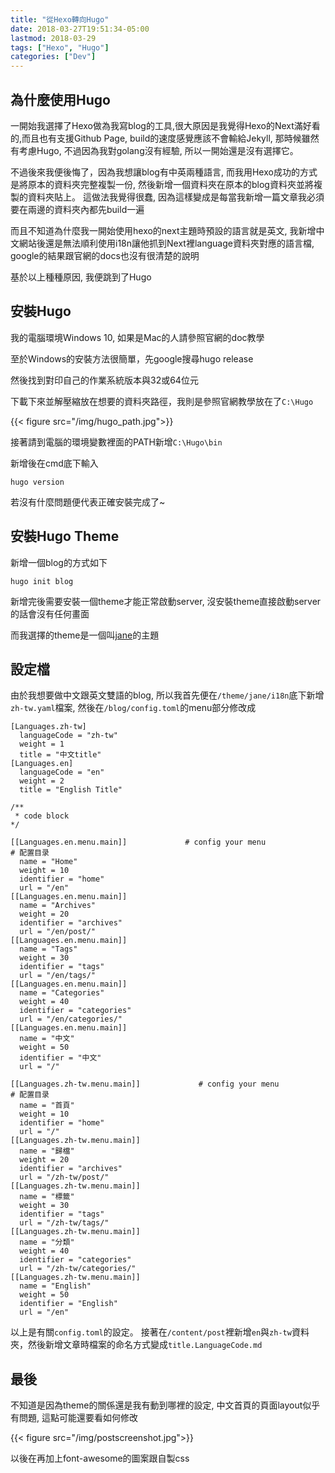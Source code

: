 ```yaml
---
title: "從Hexo轉向Hugo"
date: 2018-03-27T19:51:34-05:00
lastmod: 2018-03-29
tags: ["Hexo", "Hugo"]
categories: ["Dev"]
---
```


## 為什麼使用Hugo

一開始我選擇了Hexo做為我寫blog的工具,很大原因是我覺得Hexo的Next滿好看的,而且也有支援Github Page, build的速度感覺應該不會輸給Jekyll, 那時候雖然有考慮Hugo, 不過因為我對golang沒有經驗, 所以一開始還是沒有選擇它。

不過後來我便後悔了，因為我想讓blog有中英兩種語言, 而我用Hexo成功的方式是將原本的資料夾完整複製一份, 然後新增一個資料夾在原本的blog資料夾並將複製的資料夾貼上。 這做法我覺得很蠢, 因為這樣變成是每當我新增一篇文章我必須要在兩邊的資料夾內都先build一遍 

而且不知道為什麼我一開始使用hexo的next主題時預設的語言就是英文, 我新增中文網站後還是無法順利使用i18n讓他抓到Next裡language資料夾對應的語言檔, google的結果跟官網的docs也沒有很清楚的說明

基於以上種種原因, 我便跳到了Hugo

## 安裝Hugo

我的電腦環境Windows 10, 如果是Mac的人請參照官網的doc教學

至於Windows的安裝方法很簡單，先google搜尋hugo release

然後找到對印自己的作業系統版本與32或64位元

下載下來並解壓縮放在想要的資料夾路徑，我則是參照官網教學放在了<code>C:\Hugo</code>

{{< figure src="/img/hugo_path.jpg">}}

接著請到電腦的環境變數裡面的PATH新增<code>C:\Hugo\bin</code>

新增後在cmd底下輸入

    hugo version

若沒有什麼問題便代表正確安裝完成了~

## 安裝Hugo Theme

新增一個blog的方式如下

    hugo init blog

新增完後需要安裝一個theme才能正常啟動server, 沒安裝theme直接啟動server的話會沒有任何畫面

而我選擇的theme是一個叫[jane](https://github.com/xianmin/hugo-theme-jane)的主題


## 設定檔

由於我想要做中文跟英文雙語的blog, 所以我首先便在<code>/theme/jane/i18n</code>底下新增<code>zh-tw.yaml</code>檔案, 然後在<code>/blog/config.toml</code>的menu部分修改成

    [Languages.zh-tw]
      languageCode = "zh-tw"
      weight = 1
      title = "中文title"
    [Languages.en]
      languageCode = "en"
      weight = 2
      title = "English Title"

    /**
     * code block
    */

    [[Languages.en.menu.main]]             # config your menu              # 配置目录
      name = "Home"
      weight = 10
      identifier = "home"
      url = "/en"
    [[Languages.en.menu.main]]
      name = "Archives"
      weight = 20
      identifier = "archives"
      url = "/en/post/"
    [[Languages.en.menu.main]]
      name = "Tags"
      weight = 30
      identifier = "tags"
      url = "/en/tags/"
    [[Languages.en.menu.main]]
      name = "Categories"
      weight = 40
      identifier = "categories"
      url = "/en/categories/"
    [[Languages.en.menu.main]]
      name = "中文"
      weight = 50
      identifier = "中文"
      url = "/"

    [[Languages.zh-tw.menu.main]]             # config your menu              # 配置目录
      name = "首頁"
      weight = 10
      identifier = "home"
      url = "/"
    [[Languages.zh-tw.menu.main]]
      name = "歸檔"
      weight = 20
      identifier = "archives"
      url = "/zh-tw/post/"
    [[Languages.zh-tw.menu.main]]
      name = "標籤"
      weight = 30
      identifier = "tags"
      url = "/zh-tw/tags/"
    [[Languages.zh-tw.menu.main]]
      name = "分類"
      weight = 40
      identifier = "categories"
      url = "/zh-tw/categories/"
    [[Languages.zh-tw.menu.main]]
      name = "English"
      weight = 50
      identifier = "English"
      url = "/en"

以上是有關<code>config.toml</code>的設定。 接著在<code>/content/post</code>裡新增<code>en</code>與<code>zh-tw</code>資料夾，然後新增文章時檔案的命名方式變成<code>title.LanguageCode.md</code>

## 最後

不知道是因為theme的關係還是我有動到哪裡的設定, 中文首頁的頁面layout似乎有問題, 這點可能還要看如何修改

{{< figure src="/img/postscreenshot.jpg">}}


以後在再加上font-awesome的圖案跟自製css